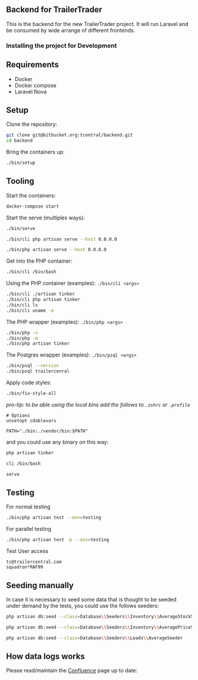 ## Backend for TrailerTrader

This is the backend for the new TrailerTrader project. It will run Laravel and be consumed by wide arrange of different frontends.

### Installing the project for Development

Requirements
--------------------------------------
- Docker
- Docker compose
- Laravel Nova

Setup
--------------------------------------
Clone the repository:

```bash
git clone git@bitbucket.org:tcentral/backend.git
cd backend
```

Bring the containers up:

```bash
./bin/setup
```

Tooling
--------------------------------------

Start the containers:

```bash
docker-compose start
```

Start the serve (multiples ways):

```bash
./bin/serve
```
```bash
./bin/cli php artisan serve --host 0.0.0.0
```
```bash
./bin/php artisan serve --host 0.0.0.0
```

Get into the PHP container:

```bash
./bin/cli /bin/bash
```

Using the PHP container (examples): `./bin/cli <args>`

```bash
./bin/cli ./artisan tinker
./bin/cli php artisan tinker
./bin/cli ls
./bin/cli uname -a
```

The PHP wrapper (examples): `./bin/php <args>`

```bash
./bin/php -v
./bin/php -m
./bin/php artisan tinker
```

The Postgres wrapper (examples): `./bin/psql <args>`

```bash
./bin/psql --version
./bin/psql trailercenral
```

Apply code styles:

```bash
./bin/fix-style-all
```

*pro-tip: to be able using the local bins add the follows to `.zshrc` or `.profile`*

```
# Options
unsetopt cdablevars

PATH="./bin:./vendor/bin:$PATH"
```

and you could use any binary on this way:

```bash
php artisan tinker
```
```bash
cli /bin/bash
```
```bash
serve
```

Testing 
--------------------------------------

For normal testing 
```bash
./bin/php artisan test --env=testing
```

For parallel testing
```bash
./bin/php artisan test -p --env=testing
```

Test User access
```
tc@trailercentral.com
squadron*RAF99
```

Seeding manually
--------------------------------------
In case it is necessary to seed some data that is thought to be seeded under demand by the tests,
you could use the follows seeders:

```bash
php artisan db:seed --class=Database\\Seeders\\Inventory\\AverageStockSeeder
```
```bash
php artisan db:seed --class=Database\\Seeders\\Inventory\\AveragePriceSeeder
```
```bash
php artisan db:seed --class=Database\\Seeders\\Leads\\AverageSeeder
```

How data logs works
--------------------------------------

Please read/maintain the [Confluence](https://operatebeyond.atlassian.net/wiki/spaces/TN/pages/1923219457/How+data+logs+works) page up to date:
